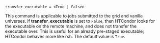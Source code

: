     transfer_executable = <True | False>

This command is applicable to jobs submitted to the grid and vanilla
universes. If **transfer_executable** is set to `False`, then HTCondor
looks for the executable on the remote machine, and does not transfer
the executable over. This is useful for an already pre-staged
executable; HTCondor behaves more like rsh. The default value is `True`.
